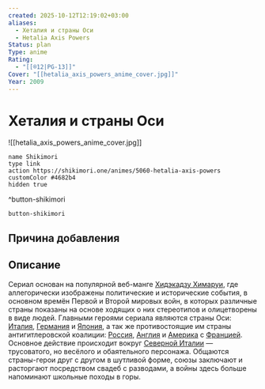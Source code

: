 ```yaml
---
created: 2025-10-12T12:19:02+03:00
aliases:
  - Хеталия и страны Оси
  - Hetalia Axis Powers
Status: plan
Type: anime
Rating:
  - "[[®️12|PG-13]]"
Cover: "[[hetalia_axis_powers_anime_cover.jpg]]"
Year: 2009
---
```


# Хеталия и страны Оси

![[hetalia_axis_powers_anime_cover.jpg]]



```button
name Shikimori
type link
action https://shikimori.one/animes/5060-hetalia-axis-powers
customColor #4682b4
hidden true
```
^button-shikimori





`button-shikimori`

## Причина добавления




## Описание

Сериал основан на популярной веб-манге [Хидэкадзу Химаруи](https://shikimori.one/people/6659-hidekaz-himaruya), где аллегорически изображены политические и исторические события, в основном времён Первой и Второй мировых войн, в которых различные страны показаны на основе ходящих о них стереотипов и олицетворены в виде людей. Главными героями сериала являются страны Оси: [Италия](https://shikimori.one/characters/14790-north-italy), [Германия](https://shikimori.one/characters/14792-germany) и [Япония](https://shikimori.one/characters/14791-japan), а так же противостоящие им страны антигитлеровской коалиции: [Россия](https://shikimori.one/characters/14796-russia), [Англия](https://shikimori.one/characters/14795-united-kingdom) и [Америка](https://shikimori.one/characters/14793-america) с [Францией](https://shikimori.one/characters/14794-france). Основное действие происходит вокруг [Северной Италии](https://shikimori.one/characters/14790-north-italy) — трусоватого, но весёлого и обаятельного персонажа. Общаются страны-герои друг с другом в шутливой форме, союзы заключают и расторгают посредством свадеб с разводами, а войны здесь больше напоминают школьные походы в горы.
